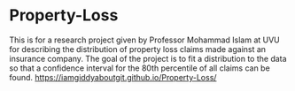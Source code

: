 # Property-Loss
This is for a research project given by Professor Mohammad Islam at UVU for describing the distribution of property loss claims made against an insurance company. The goal of the project is to fit a distribution to the data so that a confidence interval for the 80th percentile of all claims can be found. 
https://iamgiddyaboutgit.github.io/Property-Loss/
